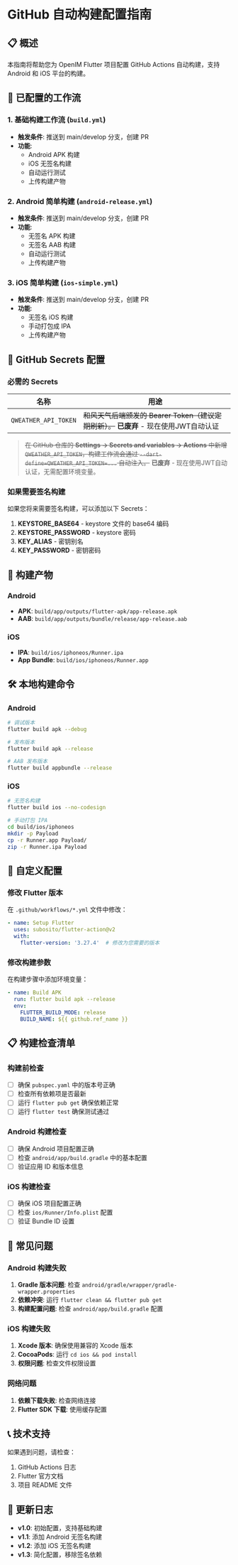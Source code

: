 # GitHub 自动构建配置指南

## 📋 概述

本指南将帮助您为 OpenIM Flutter 项目配置 GitHub Actions 自动构建，支持 Android 和 iOS 平台的构建。

## 🚀 已配置的工作流

### 1. 基础构建工作流 (`build.yml`)
- **触发条件**: 推送到 main/develop 分支，创建 PR
- **功能**: 
  - Android APK 构建
  - iOS 无签名构建
  - 自动运行测试
  - 上传构建产物

### 2. Android 简单构建 (`android-release.yml`)
- **触发条件**: 推送到 main/develop 分支，创建 PR
- **功能**:
  - 无签名 APK 构建
  - 无签名 AAB 构建
  - 自动运行测试
  - 上传构建产物

### 3. iOS 简单构建 (`ios-simple.yml`)
- **触发条件**: 推送到 main/develop 分支，创建 PR
- **功能**:
  - 无签名 iOS 构建
  - 手动打包成 IPA
  - 上传构建产物

## 🔐 GitHub Secrets 配置

### 必需的 Secrets

| 名称 | 用途 |
| ---- | ---- |
| `QWEATHER_API_TOKEN` | ~~和风天气后端颁发的 Bearer Token（建议定期刷新）。~~ **已废弃** - 现在使用JWT自动认证 |

> ~~在 GitHub 仓库的 **Settings → Secrets and variables → Actions** 中新增 `QWEATHER_API_TOKEN`，构建工作流会通过 `--dart-define=QWEATHER_API_TOKEN=...` 自动注入。~~ **已废弃** - 现在使用JWT自动认证，无需配置环境变量。

### 如果需要签名构建

如果您将来需要签名构建，可以添加以下 Secrets：

1. **KEYSTORE_BASE64** - keystore 文件的 base64 编码
2. **KEYSTORE_PASSWORD** - keystore 密码
3. **KEY_ALIAS** - 密钥别名
4. **KEY_PASSWORD** - 密钥密码

## 📱 构建产物

### Android
- **APK**: `build/app/outputs/flutter-apk/app-release.apk`
- **AAB**: `build/app/outputs/bundle/release/app-release.aab`

### iOS
- **IPA**: `build/ios/iphoneos/Runner.ipa`
- **App Bundle**: `build/ios/iphoneos/Runner.app`

## 🛠️ 本地构建命令

### Android
```bash
# 调试版本
flutter build apk --debug

# 发布版本
flutter build apk --release

# AAB 发布版本
flutter build appbundle --release
```

### iOS
```bash
# 无签名构建
flutter build ios --no-codesign

# 手动打包 IPA
cd build/ios/iphoneos
mkdir -p Payload
cp -r Runner.app Payload/
zip -r Runner.ipa Payload
```

## 🔧 自定义配置

### 修改 Flutter 版本
在 `.github/workflows/*.yml` 文件中修改：
```yaml
- name: Setup Flutter
  uses: subosito/flutter-action@v2
  with:
    flutter-version: '3.27.4'  # 修改为您需要的版本
```

### 修改构建参数
在构建步骤中添加环境变量：
```yaml
- name: Build APK
  run: flutter build apk --release
  env:
    FLUTTER_BUILD_MODE: release
    BUILD_NAME: ${{ github.ref_name }}
```

## 📋 构建检查清单

### 构建前检查
- [ ] 确保 `pubspec.yaml` 中的版本号正确
- [ ] 检查所有依赖项是否最新
- [ ] 运行 `flutter pub get` 确保依赖正常
- [ ] 运行 `flutter test` 确保测试通过

### Android 构建检查
- [ ] 确保 Android 项目配置正确
- [ ] 检查 `android/app/build.gradle` 中的基本配置
- [ ] 验证应用 ID 和版本信息

### iOS 构建检查
- [ ] 确保 iOS 项目配置正确
- [ ] 检查 `ios/Runner/Info.plist` 配置
- [ ] 验证 Bundle ID 设置

## 🚨 常见问题

### Android 构建失败
1. **Gradle 版本问题**: 检查 `android/gradle/wrapper/gradle-wrapper.properties`
2. **依赖冲突**: 运行 `flutter clean && flutter pub get`
3. **构建配置问题**: 检查 `android/app/build.gradle` 配置

### iOS 构建失败
1. **Xcode 版本**: 确保使用兼容的 Xcode 版本
2. **CocoaPods**: 运行 `cd ios && pod install`
3. **权限问题**: 检查文件权限设置

### 网络问题
1. **依赖下载失败**: 检查网络连接
2. **Flutter SDK 下载**: 使用缓存配置

## 📞 技术支持

如果遇到问题，请检查：
1. GitHub Actions 日志
2. Flutter 官方文档
3. 项目 README 文件

## 🔄 更新日志

- **v1.0**: 初始配置，支持基础构建
- **v1.1**: 添加 Android 无签名构建
- **v1.2**: 添加 iOS 无签名构建
- **v1.3**: 简化配置，移除签名依赖
